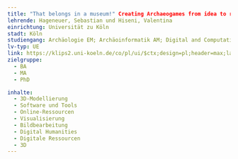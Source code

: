 ```yaml
---
title: "That belongs in a museum!" Creating Archaeogames from idea to release
lehrende: Hageneuer, Sebastian und Hiseni, Valentina
einrichtung: Universität zu Köln
stadt: Köln
studiengang: Archäologie EM; Archäoinformatik AM; Digital and Computational Archaeology AM
lv-typ: UE
link: https://klips2.uni-koeln.de/co/pl/ui/$ctx;design=pl;header=max;lang=DE/wbLv.wbShowLVDetail?pStpSpNr=459201
zielgruppe:
  - BA
  - MA
  - PhD

inhalte:
  - 3D-Modellierung
  - Software und Tools
  - Online-Ressourcen
  - Visualisierung
  - Bildbearbeitung
  - Digital Humanities
  - Digitale Ressourcen
  - 3D
---
```

